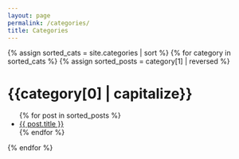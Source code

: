 ```yaml
---
layout: page
permalink: /categories/
title: Categories
---
```


<div id="archives">
{% assign sorted_cats = site.categories | sort %}
{% for category in sorted_cats %}
{% assign sorted_posts = category[1] | reversed %}
<h1 id="{{category[0] | uri_escape | downcase }}">{{category[0] | capitalize}}</H2>
<ul>
  {% for post in sorted_posts %}
 	<li><a href="{{ site.url }}{{ site.baseurl }}{{  post.url }}">{{  post.title }}</a></li>
  {% endfor %}
</ul>
{% endfor %}
</div>
